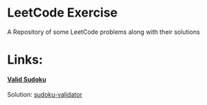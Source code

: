 # LeetCode Exercise

A Repository of some LeetCode problems along with their solutions

# Links:

#### [Valid Sudoku](https://leetcode.com/problems/valid-sudoku/)

Solution: [sudoku-validator](https://github.com/akshaykhale1992/leetcode-excercise/blob/main/sudoku-validator.js)
